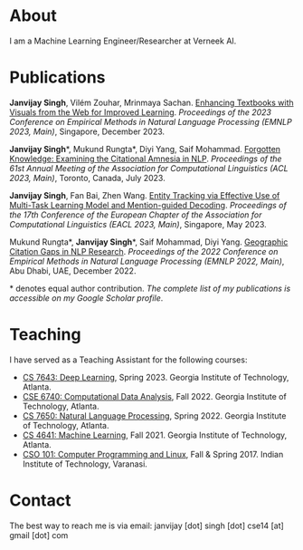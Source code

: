 # About
I am a Machine Learning Engineer/Researcher at Verneek AI.

# Publications

**Janvijay Singh**, Vilém Zouhar, Mrinmaya Sachan. [Enhancing Textbooks with Visuals from the Web for Improved Learning](https://arxiv.org/pdf/2304.08931.pdf). *Proceedings of the 2023 Conference on Empirical Methods in Natural Language Processing (EMNLP 2023, Main)*, Singapore, December 2023.

**Janvijay Singh**\*, Mukund Rungta\*, Diyi Yang, Saif Mohammad. [Forgotten Knowledge: Examining the Citational Amnesia in NLP](https://aclanthology.org/2023.acl-long.341v2.pdf). *Proceedings of the 61st Annual Meeting of the Association for Computational Linguistics (ACL 2023, Main)*, Toronto, Canada, July 2023.

**Janvijay Singh**, Fan Bai, Zhen Wang. [Entity Tracking via Effective Use of Multi-Task Learning Model and Mention-guided Decoding](https://aclanthology.org/2023.eacl-main.90.pdf). *Proceedings of the 17th Conference of the European Chapter of the Association for Computational Linguistics (EACL 2023, Main)*, Singapore, May 2023.

Mukund Rungta\*, **Janvijay Singh**\*, Saif Mohammad, Diyi Yang. [Geographic Citation Gaps in NLP Research](https://aclanthology.org/2022.emnlp-main.89.pdf). *Proceedings of the 2022 Conference on Empirical Methods in Natural Language Processing (EMNLP 2022, Main)*, Abu Dhabi, UAE, December 2022.

\* denotes equal author contribution. *The complete list of my publications is accessible on my Google Scholar profile*.

# Teaching

I have served as a Teaching Assistant for the following courses:

- [CS 7643: Deep Learning](https://sites.cc.gatech.edu/classes/AY2023/cs7643_spring/index.html), Spring 2023. Georgia Institute of Technology, Atlanta.
- [CSE 6740: Computational Data Analysis](https://oscar.gatech.edu/bprod/bwckctlg.p_disp_course_detail?cat_term_in=202008&subj_code_in=CSE&crse_numb_in=6740), Fall 2022. Georgia Institute of Technology, Atlanta.
- [CS 7650: Natural Language Processing](https://aritter.github.io/CS-7650-sp22/), Spring 2022. Georgia Institute of Technology, Atlanta.
- [CS 4641: Machine Learning](https://aritter.github.io/CS-4641/), Fall 2021. Georgia Institute of Technology, Atlanta.
- [CSO 101: Computer Programming and Linux](https://sites.google.com/site/pratikchattopadhyay/programming), Fall & Spring 2017. Indian Institute of Technology, Varanasi.


# Contact
The best way to reach me is via email: janvijay [dot] singh [dot] cse14 [at] gmail [dot] com
